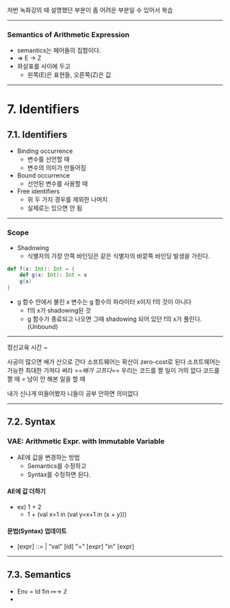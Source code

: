 저번 녹화강의 때 설명했던 부분이 좀 어려운 부분일 수 있어서 복습

---
### Semantics of Arithmetic Expression
- semantics는 페어들의 집합이다.
- => E -> Z
- 화살표를 사이에 두고
	- 왼쪽(E)은 표현들, 오른쪽(Z)은 값

---
# 7. Identifiers
## 7.1. Identifiers
- Binding occurrence
	- 변수를 선언할 때
	- 변수의 의미가 만들어짐
- Bound occurrence
	- 선언된 변수를 사용할 때
- Free identifiers
	- 위 두 가지 경우를 제외한 나머지
	- 실제로는 있으면 안 됨

---
### Scope
- Shadowing
	- 식별자의 가장 안쪽 바인딩은 같은 식별자의 바깥쪽 바인딩 발생을 가린다.

```Scala
def f(x: Int): Int = {
	def g(x: Int): Int = x
	g(x)
}
```
- g 함수 안에서 불린 x 변수는 g 함수의 파라미터 x이지 f의 것이 아니다
	- f의 x가 shadowing된 것
	- g 함수가 종료되고 나오면 그때 shadowing 되어 있던 f의 x가 풀린다.(Unbound)

---
정신교육 시간 ~

사공이 많으면 배가 산으로 간다
소프트웨어는 확산이 zero-cost로 된다
소프트웨어는 가능한 최대한 가져다 써라
==*배가 고프다*==
우리는 코드를 짤 일이 거의 없다
코드를 짤 때 = 남이 안 해본 일을 할 때

내가 신나게 떠들어봤자 니들이 공부 안하면 의미없다

---
## 7.2. Syntax
### VAE: Arithmetic Expr. with Immutable Variable
- AE에 값을 변경하는 방법
	- Semantics를 수정하고
	- Syntax를 수정하면 된다.

#### AE에 값 더하기
- ex) 1 + 2
	- 1 + (val x=1 in (val y=x+1 in (x + y)))

#### 문법(Syntax) 업데이트
- [expr] ::= | "val" [id] "=" [expr] "in" [expr]

---
## 7.3. Semantics
- Env = Id fin ↦→ ℤ
- 